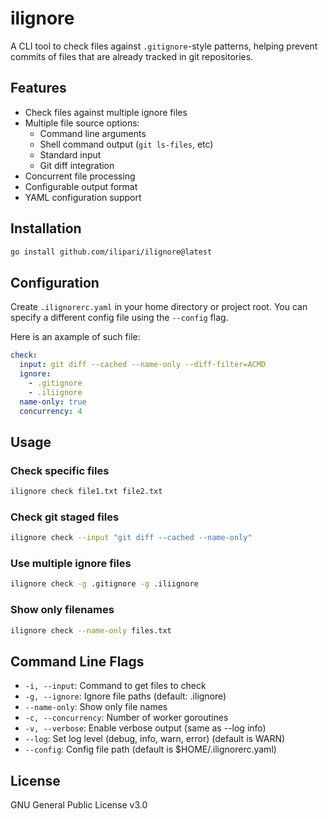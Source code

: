 # ilignore

A CLI tool to check files against `.gitignore`-style patterns, helping prevent commits of files that are already tracked in git repositories.

## Features

- Check files against multiple ignore files
- Multiple file source options:
  - Command line arguments
  - Shell command output (`git ls-files`, etc)
  - Standard input
  - Git diff integration
- Concurrent file processing
- Configurable output format
- YAML configuration support

## Installation

```bash
go install github.com/ilipari/ilignore@latest
```

## Configuration
Create `.ilignorerc.yaml` in your home directory or project root. You can specify a different config file using the `--config` flag.

Here is an axample of such file:

```yaml
check:
  input: git diff --cached --name-only --diff-filter=ACMD
  ignore: 
    - .gitignore
    - .iliignore
  name-only: true
  concurrency: 4
```

## Usage
### Check specific files
```bash
ilignore check file1.txt file2.txt
```

### Check git staged files
```bash
ilignore check --input "git diff --cached --name-only"
```

### Use multiple ignore files
```bash
ilignore check -g .gitignore -g .iliignore
```

### Show only filenames
```bash
ilignore check --name-only files.txt
```

## Command Line Flags
- `-i, --input`: Command to get files to check
- `-g, --ignore`: Ignore file paths (default: .ilignore)
- `--name-only`: Show only file names
- `-c, --concurrency`: Number of worker goroutines
- `-v, --verbose`: Enable verbose output (same as --log info)
- `--log`: Set log level (debug, info, warn, error) (default is WARN)
- `--config`: Config file path (default is $HOME/.ilignorerc.yaml)


## License
GNU General Public License v3.0
